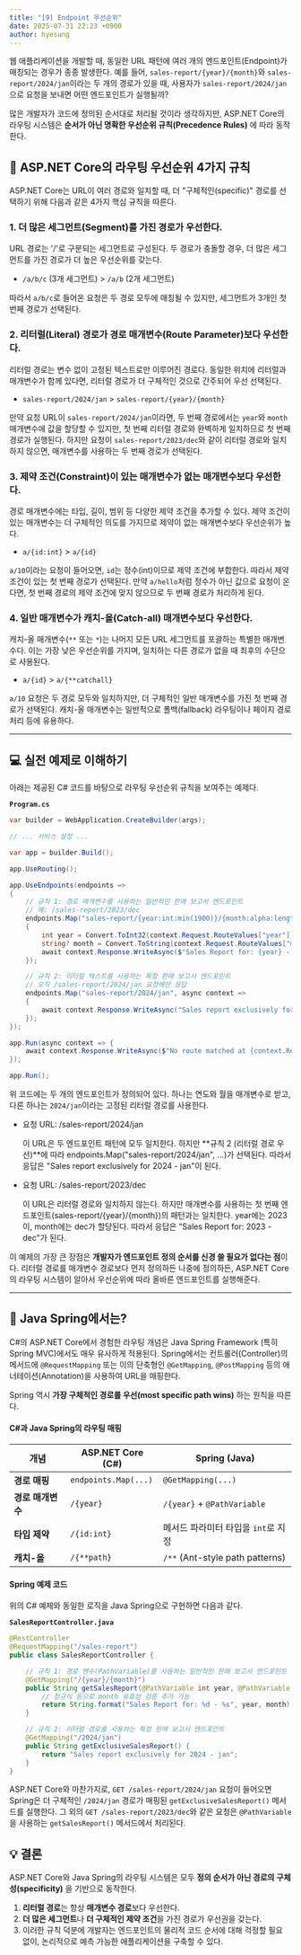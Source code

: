 ```yaml
---
title: "[9] Endpoint 우선순위"
date: 2025-07-31 22:23 +0900
author: hyesung
---
```

웹 애플리케이션을 개발할 때, 동일한 URL 패턴에 여러 개의 엔드포인트(Endpoint)가 매칭되는 경우가 종종 발생한다. 예를 들어, `sales-report/{year}/{month}`와 `sales-report/2024/jan`이라는 두 개의 경로가 있을 때, 사용자가 `sales-report/2024/jan`으로 요청을 보내면 어떤 엔드포인트가 실행될까?

많은 개발자가 코드에 정의된 순서대로 처리될 것이라 생각하지만, ASP.NET Core의 라우팅 시스템은 **순서가 아닌 명확한 우선순위 규칙(Precedence Rules)** 에 따라 동작한다. 

## 🎯 ASP.NET Core의 라우팅 우선순위 4가지 규칙

ASP.NET Core는 URL이 여러 경로와 일치할 때, 더 "구체적인(specific)" 경로를 선택하기 위해 다음과 같은 4가지 핵심 규칙을 따른다.

### 1. 더 많은 세그먼트(Segment)를 가진 경로가 우선한다.

URL 경로는 '/'로 구분되는 세그먼트로 구성된다. 두 경로가 충돌할 경우, 더 많은 세그먼트를 가진 경로가 더 높은 우선순위를 갖는다.

- `/a/b/c` (3개 세그먼트) > `/a/b` (2개 세그먼트)

따라서 `a/b/c`로 들어온 요청은 두 경로 모두에 매칭될 수 있지만, 세그먼트가 3개인 첫 번째 경로가 선택된다.

### 2. 리터럴(Literal) 경로가 경로 매개변수(Route Parameter)보다 우선한다.

리터럴 경로는 변수 없이 고정된 텍스트로만 이루어진 경로다. 동일한 위치에 리터럴과 매개변수가 함께 있다면, 리터럴 경로가 더 구체적인 것으로 간주되어 우선 선택된다.

- `sales-report/2024/jan` > `sales-report/{year}/{month}`

만약 요청 URL이 `sales-report/2024/jan`이라면, 두 번째 경로에서는 `year`와 `month` 매개변수에 값을 할당할 수 있지만, 첫 번째 리터럴 경로와 완벽하게 일치하므로 첫 번째 경로가 실행된다. 하지만 요청이 `sales-report/2023/dec`와 같이 리터럴 경로와 일치하지 않으면, 매개변수를 사용하는 두 번째 경로가 선택된다.

### 3. 제약 조건(Constraint)이 있는 매개변수가 없는 매개변수보다 우선한다.

경로 매개변수에는 타입, 길이, 범위 등 다양한 제약 조건을 추가할 수 있다. 제약 조건이 있는 매개변수는 더 구체적인 의도를 가지므로 제약이 없는 매개변수보다 우선순위가 높다.

- `a/{id:int}` > `a/{id}`

`a/10`이라는 요청이 들어오면, `id`는 정수(int)이므로 제약 조건에 부합한다. 따라서 제약 조건이 있는 첫 번째 경로가 선택된다. 만약 `a/hello`처럼 정수가 아닌 값으로 요청이 온다면, 첫 번째 경로의 제약 조건에 맞지 않으므로 두 번째 경로가 처리하게 된다.

### 4. 일반 매개변수가 캐치-올(Catch-all) 매개변수보다 우선한다.

캐치-올 매개변수(`**` 또는 `*`)는 나머지 모든 URL 세그먼트를 포괄하는 특별한 매개변수다. 이는 가장 낮은 우선순위를 가지며, 일치하는 다른 경로가 없을 때 최후의 수단으로 사용된다.

- `a/{id}` > `a/{**catchall}`

`a/10` 요청은 두 경로 모두와 일치하지만, 더 구체적인 일반 매개변수를 가진 첫 번째 경로가 선택된다. 캐치-올 매개변수는 일반적으로 폴백(fallback) 라우팅이나 페이지 경로 처리 등에 유용하다.

---

## 💻 실전 예제로 이해하기

아래는 제공된 C# 코드를 바탕으로 라우팅 우선순위 규칙을 보여주는 예제다.

**`Program.cs`**

```csharp
var builder = WebApplication.CreateBuilder(args);

// ... 서비스 설정 ...

var app = builder.Build();

app.UseRouting();

app.UseEndpoints(endpoints =>
{
    // 규칙 1: 경로 매개변수를 사용하는 일반적인 판매 보고서 엔드포인트
    // 예: /sales-report/2023/dec
    endpoints.Map("sales-report/{year:int:min(1900)}/{month:alpha:length(3)}", async context =>
    {
        int year = Convert.ToInt32(context.Request.RouteValues["year"]);
        string? month = Convert.ToString(context.Request.RouteValues["month"]);
        await context.Response.WriteAsync($"Sales Report for: {year} - {month}");
    });

    // 규칙 2: 리터럴 텍스트를 사용하는 특정 판매 보고서 엔드포인트
    // 오직 /sales-report/2024/jan 요청에만 응답
    endpoints.Map("sales-report/2024/jan", async context =>
    {
        await context.Response.WriteAsync("Sales report exclusively for 2024 - jan");
    });
});

app.Run(async context => {
    await context.Response.WriteAsync($"No route matched at {context.Request.Path}");
});

app.Run();
```

위 코드에는 두 개의 엔드포인트가 정의되어 있다. 하나는 연도와 월을 매개변수로 받고, 다른 하나는 `2024/jan`이라는 고정된 리터럴 경로를 사용한다.

- 요청 URL: /sales-report/2024/jan
    
    이 URL은 두 엔드포인트 패턴에 모두 일치한다. 하지만 **규칙 2 (리터럴 경로 우선)**에 따라 endpoints.Map("sales-report/2024/jan", ...)가 선택된다. 따라서 응답은 "Sales report exclusively for 2024 - jan"이 된다.
    
- 요청 URL: /sales-report/2023/dec
    
    이 URL은 리터럴 경로와 일치하지 않는다. 하지만 매개변수를 사용하는 첫 번째 엔드포인트(sales-report/{year}/{month})의 패턴과는 일치한다. year에는 2023이, month에는 dec가 할당된다. 따라서 응답은 "Sales Report for: 2023 - dec"가 된다.
    

이 예제의 가장 큰 장점은 **개발자가 엔드포인트 정의 순서를 신경 쓸 필요가 없다는 점**이다. 리터럴 경로를 매개변수 경로보다 먼저 정의하든 나중에 정의하든, ASP.NET Core의 라우팅 시스템이 알아서 우선순위에 따라 올바른 엔드포인트를 실행해준다.

---

## 🤔 Java Spring에서는?

C#의 ASP.NET Core에서 경험한 라우팅 개념은 Java Spring Framework (특히 Spring MVC)에서도 매우 유사하게 적용된다. Spring에서는 컨트롤러(Controller)의 메서드에 `@RequestMapping` 또는 이의 단축형인 `@GetMapping`, `@PostMapping` 등의 애너테이션(Annotation)을 사용하여 URL을 매핑한다.

Spring 역시 **가장 구체적인 경로를 우선(most specific path wins)** 하는 원칙을 따른다.

#### C#과 Java Spring의 라우팅 매핑

|개념|ASP.NET Core (C#)|Spring (Java)|
|---|---|---|
|**경로 매핑**|`endpoints.Map(...)`|`@GetMapping(...)`|
|**경로 매개변수**|`/{year}`|`/{year}` + `@PathVariable`|
|**타입 제약**|`/{id:int}`|메서드 파라미터 타입을 `int`로 지정|
|**캐치-올**|`/{**path}`|`/**` (Ant-style path patterns)|

#### Spring 예제 코드

위의 C# 예제와 동일한 로직을 Java Spring으로 구현하면 다음과 같다.

**`SalesReportController.java`**

```java
@RestController
@RequestMapping("/sales-report")
public class SalesReportController {

    // 규칙 1: 경로 변수(PathVariable)를 사용하는 일반적인 판매 보고서 엔드포인트
    @GetMapping("/{year}/{month}")
    public String getSalesReport(@PathVariable int year, @PathVariable String month) {
        // 정규식 등으로 month 유효성 검증 추가 가능
        return String.format("Sales Report for: %d - %s", year, month);
    }

    // 규칙 2: 리터럴 경로를 사용하는 특정 판매 보고서 엔드포인트
    @GetMapping("/2024/jan")
    public String getExclusiveSalesReport() {
        return "Sales report exclusively for 2024 - jan";
    }
}
```

ASP.NET Core와 마찬가지로, `GET /sales-report/2024/jan` 요청이 들어오면 Spring은 더 구체적인 `/2024/jan` 경로가 매핑된 `getExclusiveSalesReport()` 메서드를 실행한다. 그 외의 `GET /sales-report/2023/dec`와 같은 요청은 `@PathVariable`을 사용하는 `getSalesReport()` 메서드에서 처리된다.

## 💡 결론

ASP.NET Core와 Java Spring의 라우팅 시스템은 모두 **정의 순서가 아닌 경로의 구체성(specificity)** 을 기반으로 동작한다.

1. **리터럴 경로**는 항상 **매개변수 경로**보다 우선한다.
2. **더 많은 세그먼트**나 **더 구체적인 제약 조건**을 가진 경로가 우선권을 갖는다.
3. 이러한 규칙 덕분에 개발자는 엔드포인트의 물리적 코드 순서에 대해 걱정할 필요 없이, 논리적으로 예측 가능한 애플리케이션을 구축할 수 있다.